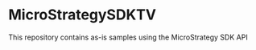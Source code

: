MicroStrategySDKTV
==================

This repository contains as-is samples using the MicroStrategy SDK API
